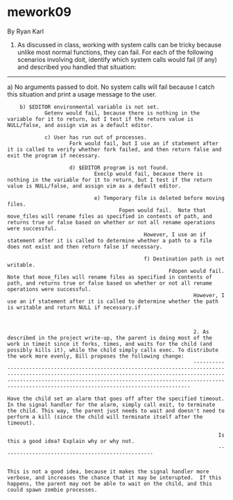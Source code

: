 
mework09
===============================
By Ryan Karl


1. As discussed in class, working with system calls can be tricky because unlike most normal functions, they can fail. For each of the following scenarios involving doit, identify which system calls would fail (if any) and described you handled that situation:
--------------------------------------------------------------------------------------------------------------------------------------------------------------------------------------------------------------------------------------------------------------------------------

a) No arguments passed to doit.
        No system calls will fail because I catch this situation and print a usage message to the user.

        b) $EDITOR environmental variable is not set.
                Getenv would fail, because there is nothing in the variable for it to return, but I test if the return value is NULL/false, and assign vim as a default editor.

                c) User has run out of processes.
                        Fork would fail, but I use an if statement after it is called to verify whether fork failed, and then return false and exit the program if necessary.

                        d) $EDITOR program is not found.
                                Execlp would fail, because there is nothing in the variable for it to return, but I test if the return value is NULL/false, and assign vim as a default editor.

                                e) Temporary file is deleted before moving files.
                                        Fopen would fail.  Note that move_files will rename files as specified in contents of path, and returns true or false based on whether or not all rename operations were successful. 
                                                However, I use an if statement after it is called to determine whether a path to a file does not exist and then return false if necessary.

                                                f) Destination path is not writable.
                                                        Fdopen would fail.  Note that move_files will rename files as specified in contents of path, and returns true or false based on whether or not all rename operations were successful.  
                                                                However, I use an if statement after it is called to determine whether the path is writable and return NULL if necessary.if



                                                                2. As described in the project write-up, the parent is doing most of the work in timeit since it forks, times, and waits for the child (and possibly kills it), while the child simply calls exec. To distribute the work more evenly, Bill proposes the following change:
                                                                ---------------------------------------------------------------------------------------------------------------------------------------------------------------------------------------------------------------------------------------------------------------------------------------
                                                                        Have the child set an alarm that goes off after the specified timeout. In the signal handler for the alarm, simply call exit, to terminate the child. This way, the parent just needs to wait and doesn't need to perform a kill (since the child will terminate itself after the timeout).

                                                                        Is this a good idea? Explain why or why not.
                                                                        -------------------------------------------------

                                                                                This is not a good idea, because it makes the signal handler more verbose, and increases the chance that it may be interupted.  If this happens, the parent may not be able to wait on the child, and this could spawn zombie processes.


